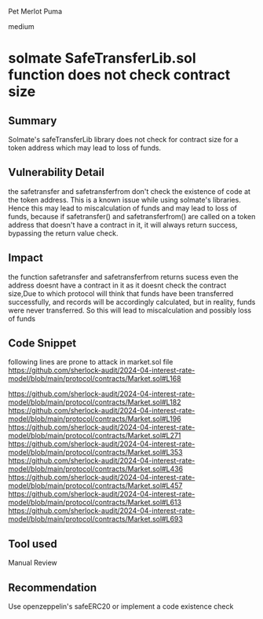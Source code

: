Pet Merlot Puma

medium

# solmate SafeTransferLib.sol function does not check contract size

## Summary
Solmate's safeTransferLib library does not check for contract size for a token address which may lead to loss of funds.

## Vulnerability Detail
the safetransfer and safetransferfrom don't check the existence of code at the token address. This is a known issue while using solmate's libraries. Hence this may lead to miscalculation of funds and may lead to loss of funds, because if safetransfer() and safetransferfrom() are called on a token address that doesn't have a contract in it, it will always return success, bypassing the return value check. 

## Impact
the function safetransfer and safetransferfrom returns sucess even the address doesnt have a contract in it as it doesnt check the contract size,Due to which protocol will think that funds have been transferred successfully, and records will be accordingly calculated, but in reality, funds were never transferred. So this will lead to miscalculation and possibly loss of funds

## Code Snippet
following lines are prone to attack in market.sol file
https://github.com/sherlock-audit/2024-04-interest-rate-model/blob/main/protocol/contracts/Market.sol#L168

https://github.com/sherlock-audit/2024-04-interest-rate-model/blob/main/protocol/contracts/Market.sol#L182
https://github.com/sherlock-audit/2024-04-interest-rate-model/blob/main/protocol/contracts/Market.sol#L196
https://github.com/sherlock-audit/2024-04-interest-rate-model/blob/main/protocol/contracts/Market.sol#L271
https://github.com/sherlock-audit/2024-04-interest-rate-model/blob/main/protocol/contracts/Market.sol#L353
https://github.com/sherlock-audit/2024-04-interest-rate-model/blob/main/protocol/contracts/Market.sol#L436
https://github.com/sherlock-audit/2024-04-interest-rate-model/blob/main/protocol/contracts/Market.sol#L457
https://github.com/sherlock-audit/2024-04-interest-rate-model/blob/main/protocol/contracts/Market.sol#L613
https://github.com/sherlock-audit/2024-04-interest-rate-model/blob/main/protocol/contracts/Market.sol#L693



## Tool used

Manual Review

## Recommendation
Use openzeppelin's safeERC20 or implement a code existence check